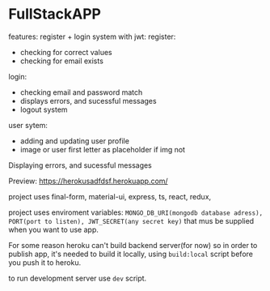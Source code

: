 # FullStackAPP
features:
register + login system with jwt: 
register: 
   - checking for correct values
   - checking for email exists

login:
   - checking email and password match
   - displays errors, and sucessful messages
   - logout system

user sytem:

   - adding and updating user profile
   - image or user first letter as placeholder if img not 

Displaying errors, and sucessful messages 

Preview: https://herokusadfdsf.herokuapp.com/

project uses final-form, material-ui, express, ts, react, redux, 


project uses enviroment variables:
`MONGO_DB_URI(mongodb database adress), PORT(port to listen), JWT_SECRET(any secret key)`
that mus be supplied when you want to use app.

For some reason heroku can't build backend server(for now) so in order to publish app, it's needed to build it locally, using  `build:local` script before you push it to heroku.

to run development server use `dev` script.
